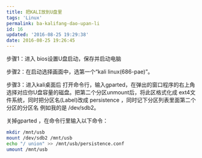 ```yaml
---
title: 把KALI放到U盘里
tags: 'Linux'
permalink: ba-kalifang-dao-upan-li
id: 16
updated: '2016-08-25 19:29:38'
date: 2016-08-25 19:26:45
---
```


步骤1：进入 bios设置U盘启动，保存并启动电脑

步骤2：在启动选择画面中，选第一个“kali linux(686-pae)”。
<!-- more --> 
步骤3：进入kali桌面后 打开命令行，输入gparted，在弹出的窗口程序的右上角选择对应你U盘容量的磁盘。把第二个分区unmount后，将此区格式化成 ext4文件系统，同时把分区名(Label)改成 persistence ，同时记下分区列表里面第二个分区的分区名 例如我的是 /dev/sdb2。

关掉gparted ，在命令行里输入以下命令：

```bash
mkdir /mnt/usb
mount /dev/sdb2 /mnt/usb
echo "/ union" >> /mnt/usb/persistence.conf
umount /mnt/usb
```